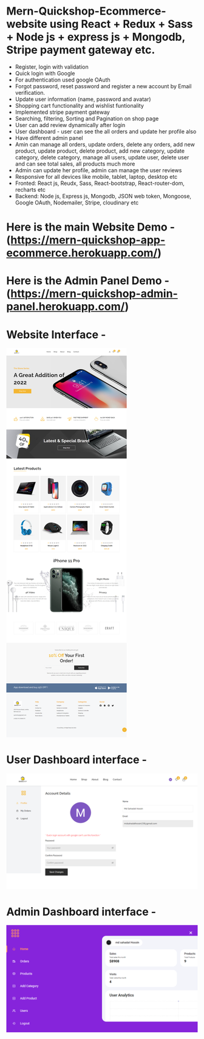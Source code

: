 # Mern-Quickshop-Ecommerce-website using React + Redux + Sass + Node js + express js + Mongodb, Stripe payment gateway etc.

- Register, login with validation
- Quick login with Google
- For authentication used google OAuth
- Forgot password, reset password and register a new account by Email verification.
- Update user information (name, password and avatar)
- Shopping cart functionality and wishlist funtionality
- Implemented stripe payment gateway
- Searching, filtering, Sorting and Pagination on shop page
- User can add review dynamically after login
- User dashboard - user can see the all orders and update her profile also
- Have different admin panel
- Amin can manage all orders, update orders, delete any orders, add new product, update product, delete product, add new category, update category, delete category, manage all users, update user, delete user and can see total sales, all products much more
- Admin can update her profile, admin can manage the user reviews
- Responsive for all devices like mobile, tablet, laptop, desktop etc
- Fronted: React js, Reudx, Sass, React-bootstrap, React-router-dom, recharts etc
- Backend: Node js, Express js, Mongodb, JSON web token, Mongoose, Google OAuth, Nodemailer, Stripe, cloudinary etc

# Here is the main Website Demo - (https://mern-quickshop-app-ecommerce.herokuapp.com/)

# Here is the Admin Panel Demo - (https://mern-quickshop-admin-panel.herokuapp.com/)

# Website Interface -

![plot](./server/client/src/assets/home-main.png)

# User Dashboard interface -

![plot](./server/client/src/assets/userdashboard.png)

# Admin Dashboard interface -

![plot](./server/client/src/assets/admin.png)
